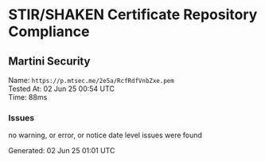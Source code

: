 # STIR/SHAKEN Certificate Repository Compliance

## Martini Security

Name: `https://p.mtsec.me/2e5a/RcfRdfVnbZxe.pem`\
Tested At: 02 Jun 25 00:54 UTC\
Time: 88ms

### Issues

no warning, or error, or notice date level issues were found

Generated: 02 Jun 25 01:01 UTC